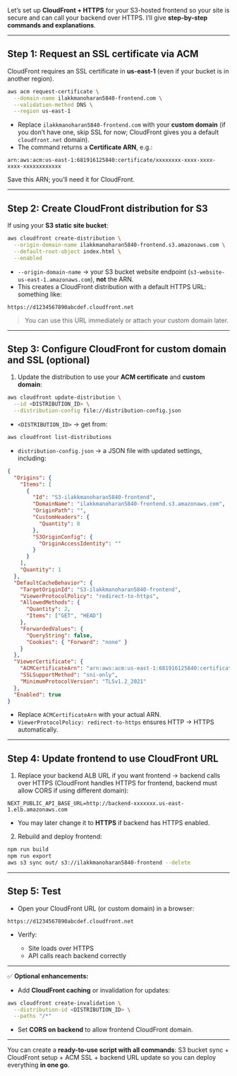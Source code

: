 Let’s set up **CloudFront + HTTPS** for your S3-hosted frontend so your site is secure and can call your backend over HTTPS. I’ll give **step-by-step commands and explanations**.

---

## **Step 1: Request an SSL certificate via ACM**

CloudFront requires an SSL certificate in **us-east-1** (even if your bucket is in another region).

```bash
aws acm request-certificate \
  --domain-name ilakkmanoharan5840-frontend.com \
  --validation-method DNS \
  --region us-east-1
```

* Replace `ilakkmanoharan5840-frontend.com` with your **custom domain** (if you don’t have one, skip SSL for now; CloudFront gives you a default `cloudfront.net` domain).
* The command returns a **Certificate ARN**, e.g.:

```
arn:aws:acm:us-east-1:681916125840:certificate/xxxxxxxx-xxxx-xxxx-xxxx-xxxxxxxxxxxx
```

Save this ARN; you’ll need it for CloudFront.

---

## **Step 2: Create CloudFront distribution for S3**

If using your **S3 static site bucket**:

```bash
aws cloudfront create-distribution \
  --origin-domain-name ilakkmanoharan5840-frontend.s3.amazonaws.com \
  --default-root-object index.html \
  --enabled
```

* `--origin-domain-name` → your S3 bucket website endpoint (`s3-website-us-east-1.amazonaws.com`), **not** the ARN.
* This creates a CloudFront distribution with a default HTTPS URL: something like:

```
https://d1234567890abcdef.cloudfront.net
```

> You can use this URL immediately or attach your custom domain later.

---

## **Step 3: Configure CloudFront for custom domain and SSL (optional)**

1. Update the distribution to use your **ACM certificate** and **custom domain**:

```bash
aws cloudfront update-distribution \
  --id <DISTRIBUTION_ID> \
  --distribution-config file://distribution-config.json
```

* `<DISTRIBUTION_ID>` → get from:

```bash
aws cloudfront list-distributions
```

* `distribution-config.json` → a JSON file with updated settings, including:

```json
{
  "Origins": {
    "Items": [
      {
        "Id": "S3-ilakkmanoharan5840-frontend",
        "DomainName": "ilakkmanoharan5840-frontend.s3.amazonaws.com",
        "OriginPath": "",
        "CustomHeaders": {
          "Quantity": 0
        },
        "S3OriginConfig": {
          "OriginAccessIdentity": ""
        }
      }
    ],
    "Quantity": 1
  },
  "DefaultCacheBehavior": {
    "TargetOriginId": "S3-ilakkmanoharan5840-frontend",
    "ViewerProtocolPolicy": "redirect-to-https",
    "AllowedMethods": {
      "Quantity": 2,
      "Items": ["GET", "HEAD"]
    },
    "ForwardedValues": {
      "QueryString": false,
      "Cookies": { "Forward": "none" }
    }
  },
  "ViewerCertificate": {
    "ACMCertificateArn": "arn:aws:acm:us-east-1:681916125840:certificate/xxxxxxxx-xxxx-xxxx-xxxx-xxxxxxxxxxxx",
    "SSLSupportMethod": "sni-only",
    "MinimumProtocolVersion": "TLSv1.2_2021"
  },
  "Enabled": true
}
```

* Replace `ACMCertificateArn` with your actual ARN.
* `ViewerProtocolPolicy: redirect-to-https` ensures HTTP → HTTPS automatically.

---

## **Step 4: Update frontend to use CloudFront URL**

1. Replace your backend ALB URL if you want frontend → backend calls over HTTPS (CloudFront handles HTTPS for frontend, backend must allow CORS if using different domain):

```env
NEXT_PUBLIC_API_BASE_URL=http://backend-xxxxxxx.us-east-1.elb.amazonaws.com
```

* You may later change it to **HTTPS** if backend has HTTPS enabled.

2. Rebuild and deploy frontend:

```bash
npm run build
npm run export
aws s3 sync out/ s3://ilakkmanoharan5840-frontend --delete
```

---

## **Step 5: Test**

* Open your CloudFront URL (or custom domain) in a browser:

```
https://d1234567890abcdef.cloudfront.net
```

* Verify:

  * Site loads over HTTPS
  * API calls reach backend correctly

---

✅ **Optional enhancements:**

* Add **CloudFront caching** or invalidation for updates:

```bash
aws cloudfront create-invalidation \
  --distribution-id <DISTRIBUTION_ID> \
  --paths "/*"
```

* Set **CORS on backend** to allow frontend CloudFront domain.

---

You can create a **ready-to-use script with all commands**: S3 bucket sync + CloudFront setup + ACM SSL + backend URL update so you can deploy everything **in one go**.

